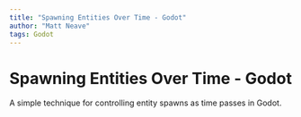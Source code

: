 ```yaml
---
title: "Spawning Entities Over Time - Godot"
author: "Matt Neave"
tags: Godot
---
```


# Spawning Entities Over Time - Godot

A simple technique for controlling entity spawns as time passes in Godot.

